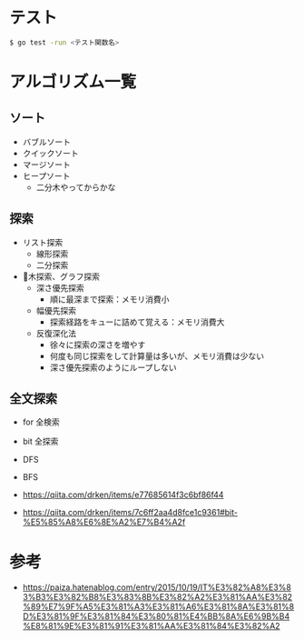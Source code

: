 # テスト

```bash
$ go test -run <テスト関数名>
```

# アルゴリズム一覧

## ソート

- バブルソート
- クイックソート
- マージソート
- ヒープソート
    - 二分木やってからかな

## 探索

- リスト探索
    - 線形探索
    - 二分探索
- 木探索、グラフ探索
    - 深さ優先探索
        - 順に最深まで探索：メモリ消費小
    - 幅優先探索
        - 探索経路をキューに詰めて覚える：メモリ消費大
    - 反復深化法
        - 徐々に探索の深さを増やす
        - 何度も同じ探索をして計算量は多いが、メモリ消費は少ない
        - 深さ優先探索のようにループしない

 ## 全文探索

- for 全検索
- bit 全探索
- DFS
- BFS

- https://qiita.com/drken/items/e77685614f3c6bf86f44
- https://qiita.com/drken/items/7c6ff2aa4d8fce1c9361#bit-%E5%85%A8%E6%8E%A2%E7%B4%A2f

# 参考

- https://paiza.hatenablog.com/entry/2015/10/19/IT%E3%82%A8%E3%83%B3%E3%82%B8%E3%83%8B%E3%82%A2%E3%81%AA%E3%82%89%E7%9F%A5%E3%81%A3%E3%81%A6%E3%81%8A%E3%81%8D%E3%81%9F%E3%81%84%E3%80%81%E4%BB%8A%E6%9B%B4%E8%81%9E%E3%81%91%E3%81%AA%E3%81%84%E3%82%A2